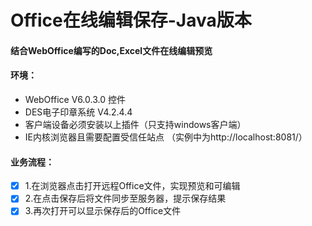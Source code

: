 #  Office在线编辑保存-Java版本
#### 结合WebOffice编写的Doc,Excel文件在线编辑预览
#### 环境：
- WebOffice V6.0.3.0 控件
- DES电子印章系统 V4.2.4.4
- 客户端设备必须安装以上插件（只支持windows客户端）
- IE内核浏览器且需要配置受信任站点 （实例中为http://localhost:8081/）



#### 业务流程：
- [x] 1.在浏览器点击打开远程Office文件，实现预览和可编辑
- [x] 2.在点击保存后将文件同步至服务器，提示保存结果
- [x] 3.再次打开可以显示保存后的Office文件
